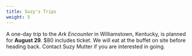 ```yaml
---
title: Suzy's Trips
weight: 5
---
```


A one-day trip to the *Ark Encounter* in Williamstown, Kentucky, is planned for **August 29**. $80 includes ticket. We will eat at the buffet on site before heading back. Contact Suzy Mutter  if you are interested in going.